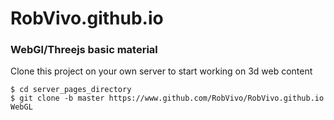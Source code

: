 # RobVivo.github.io
### WebGl/Threejs basic material
Clone this project on your own server to start working on 3d web content  
```shell
$ cd server_pages_directory
$ git clone -b master https://www.github.com/RobVivo/RobVivo.github.io WebGL
```

